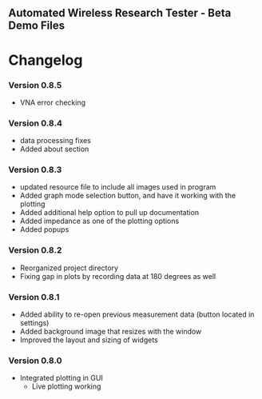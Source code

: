 ## Automated Wireless Research Tester - Beta Demo Files
# Changelog
### Version 0.8.5
- VNA error checking
### Version 0.8.4
- data processing fixes
- Added about section
### Version 0.8.3
- updated resource file to include all images used in program
- Added graph mode selection button, and have it working with the plotting
- Added additional help option to pull up documentation
- Added impedance as one of the plotting options
- Added popups
### Version 0.8.2
- Reorganized project directory
- Fixing gap in plots by recording data at 180 degrees as well
### Version 0.8.1
- Added ability to re-open previous measurement data (button located in settings)
- Added background image that resizes with the window
- Improved the layout and sizing of widgets
### Version 0.8.0
- Integrated plotting in GUI
  - Live plotting working
